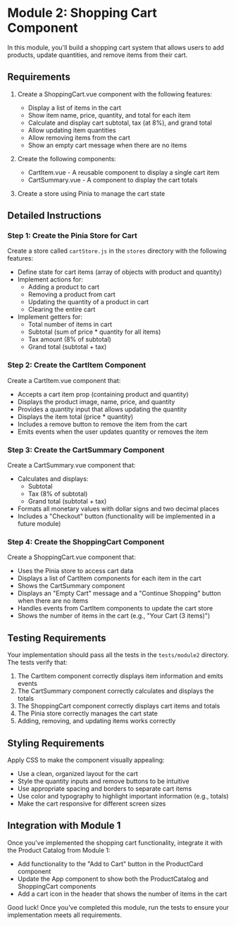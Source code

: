 # Module 2: Shopping Cart Component

In this module, you'll build a shopping cart system that allows users to add products, update quantities, and remove items from their cart.

## Requirements

1. Create a ShoppingCart.vue component with the following features:

   - Display a list of items in the cart
   - Show item name, price, quantity, and total for each item
   - Calculate and display cart subtotal, tax (at 8%), and grand total
   - Allow updating item quantities
   - Allow removing items from the cart
   - Show an empty cart message when there are no items

2. Create the following components:

   - CartItem.vue - A reusable component to display a single cart item
   - CartSummary.vue - A component to display the cart totals

3. Create a store using Pinia to manage the cart state

## Detailed Instructions

### Step 1: Create the Pinia Store for Cart

Create a store called `cartStore.js` in the `stores` directory with the following features:

- Define state for cart items (array of objects with product and quantity)
- Implement actions for:
  - Adding a product to cart
  - Removing a product from cart
  - Updating the quantity of a product in cart
  - Clearing the entire cart
- Implement getters for:
  - Total number of items in cart
  - Subtotal (sum of price \* quantity for all items)
  - Tax amount (8% of subtotal)
  - Grand total (subtotal + tax)

### Step 2: Create the CartItem Component

Create a CartItem.vue component that:

- Accepts a cart item prop (containing product and quantity)
- Displays the product image, name, price, and quantity
- Provides a quantity input that allows updating the quantity
- Displays the item total (price \* quantity)
- Includes a remove button to remove the item from the cart
- Emits events when the user updates quantity or removes the item

### Step 3: Create the CartSummary Component

Create a CartSummary.vue component that:

- Calculates and displays:
  - Subtotal
  - Tax (8% of subtotal)
  - Grand total (subtotal + tax)
- Formats all monetary values with dollar signs and two decimal places
- Includes a "Checkout" button (functionality will be implemented in a future module)

### Step 4: Create the ShoppingCart Component

Create a ShoppingCart.vue component that:

- Uses the Pinia store to access cart data
- Displays a list of CartItem components for each item in the cart
- Shows the CartSummary component
- Displays an "Empty Cart" message and a "Continue Shopping" button when there are no items
- Handles events from CartItem components to update the cart store
- Shows the number of items in the cart (e.g., "Your Cart (3 items)")

## Testing Requirements

Your implementation should pass all the tests in the `tests/module2` directory. The tests verify that:

1. The CartItem component correctly displays item information and emits events
2. The CartSummary component correctly calculates and displays the totals
3. The ShoppingCart component correctly displays cart items and totals
4. The Pinia store correctly manages the cart state
5. Adding, removing, and updating items works correctly

## Styling Requirements

Apply CSS to make the component visually appealing:

- Use a clean, organized layout for the cart
- Style the quantity inputs and remove buttons to be intuitive
- Use appropriate spacing and borders to separate cart items
- Use color and typography to highlight important information (e.g., totals)
- Make the cart responsive for different screen sizes

## Integration with Module 1

Once you've implemented the shopping cart functionality, integrate it with the Product Catalog from Module 1:

- Add functionality to the "Add to Cart" button in the ProductCard component
- Update the App component to show both the ProductCatalog and ShoppingCart components
- Add a cart icon in the header that shows the number of items in the cart

Good luck! Once you've completed this module, run the tests to ensure your implementation meets all requirements.
